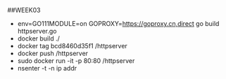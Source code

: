 ##WEEK03
* env=GO111MODULE=on GOPROXY=https://goproxy.cn,direct go build httpserver.go
* docker build ./
* docker tag bcd8460d35f1 /httpserver
* docker push /httpserver
* sudo docker run -it -p 80:80 /httpserver
* nsenter -t -n ip addr



